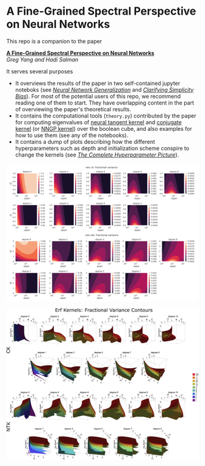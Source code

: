 # A Fine-Grained Spectral Perspective on Neural Networks

This repo is a companion to the paper

[**A Fine-Grained Spectral Perspective on Neural Networks**](https://arxiv.org/abs/1907.10599)<br>
*Greg Yang and Hadi Salman*

It serves several purposes
- It overviews the results of the paper in two self-contained jupyter noteboks (see *[Neural Network Generalization](NeuralNetworkGeneralization.ipynb)* and *[Clarifying Simplicity Bias](ClarifyingSimplicityBias.ipynb)*).
For most of the potential users of this repo, we recommend reading one of them to start.
They have overlapping content in the part of overviewing the paper's theoretical results.
- It contains the computational tools (`theory.py`) contributed by the paper for computing eigenvalues of [neural tangent kernel](http://arxiv.org/abs/1806.07572) and [conjugate kernel](http://papers.nips.cc/paper/6427-toward-deeper-understanding-of-neural-networks-the-power-of-initialization-and-a-dual-view-on-expressivity.pdf) (or [NNGP kernel](http://arxiv.org/abs/1711.00165)) over the boolean cube, and also examples for how to use them (see any of the notebooks).
- It contains a dump of plots describing how the different hyperparameters such as depth and initialization scheme conspire to change the kernels (see *[The Complete Hyperparameter Picture](TheCompleteHyperparameterPicture.ipynb)*).


<p>
<img src="contourplotReLU.png" width="1000" >
</p>

<p>
<img src="contourplotErfLabeled.png" width="1000" >
</p>